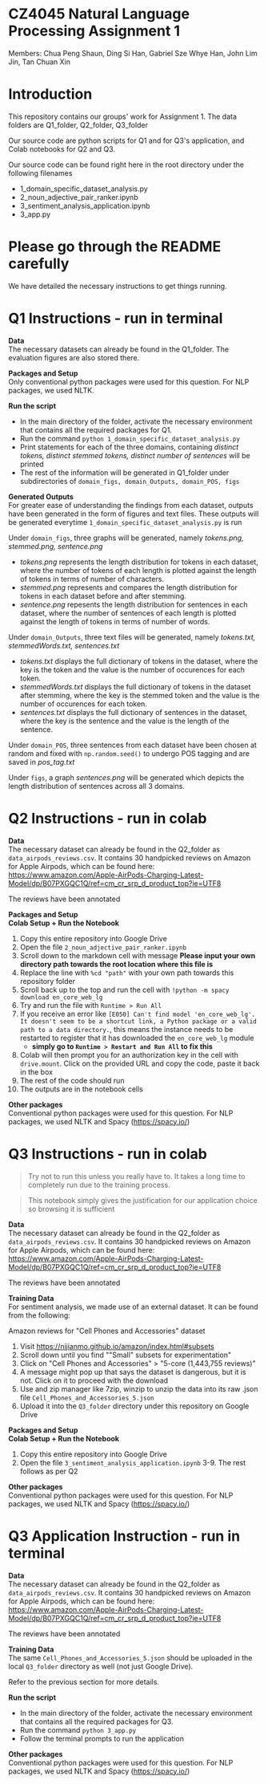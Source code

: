 # CZ4045 Natural Language Processing Assignment 1
Members: Chua Peng Shaun, Ding Si Han, Gabriel Sze Whye Han, John Lim Jin, Tan Chuan Xin

# Introduction
This repository contains our groups' work for Assignment 1. The data folders are Q1_folder, Q2_folder, Q3_folder

Our source code are python scripts for Q1 and for Q3's application, and Colab notebooks for Q2 and Q3.

Our source code can be found right here in the root directory under the following filenames
* 1_domain_specific_dataset_analysis.py
* 2_noun_adjective_pair_ranker.ipynb
* 3_sentiment_analysis_application.ipynb
* 3_app.py

# Please go through the README carefully
We have detailed the necessary instructions to get things running. 

# Q1 Instructions - run in terminal
<b>Data</b><br>
The necessary datasets can already be found in the Q1_folder. The evaluation figures are also stored there. 

<b>Packages and Setup</b><br>
Only conventional python packages were used for this question. For NLP packages, we used NLTK.

<b>Run the script</b><br>
* In the main directory of the folder, activate the necessary environment that contains all the required packages for Q1. 
* Run the command `python 1_domain_specific_dataset_analysis.py` 
* Print statements for each of the three domains, containing <i>distinct tokens, distinct stemmed tokens, distinct number of sentences</i> will be printed
* The rest of the information will be generated in Q1_folder under subdirectories of `domain_figs, domain_Outputs, domain_POS, figs`

<b>Generated Outputs</b><br>
For greater ease of understanding the findings from each dataset, outputs have been generated in the form of figures and text files. These outputs will be generated everytime `1_domain_specific_dataset_analysis.py` is run

Under `domain_figs`, three graphs will be generated, namely <i>tokens.png, stemmed.png, sentence.png</i> 
* <i>tokens.png</i> represents the length distribution for tokens in each dataset, where the number of tokens of each length is plotted against the length of tokens in terms of number of characters.
* <i>stemmed.png</i> represents and compares the length distribution for tokens in each dataset before and after stemming.
* <i>sentence.png</i> repesents the length distribution for sentences in each dataset, where the number of sentences of each length is plotted against the length of tokens in terms of number of words.

Under `domain_Outputs`, three text files will be generated, namely <i>tokens.txt, stemmedWords.txt, sentences.txt</i> 
* <i>tokens.txt</i> displays the full dictionary of tokens in the dataset, where the key is the token and the value is the number of occurences for each token.
* <i>stemmedWords.txt</i> displays the full dictionary of tokens in the dataset after stemming, where the key is the stemmed token and the value is the number of occurences for each token.
* <i>sentences.txt</i> displays the full dictionary of sentences in the dataset, where the key is the sentence and the value is the length of the sentence.

Under `domain_POS`, three sentences from each dataset have been chosen at random and fixed with `np.random.seed()` to undergo POS tagging and are saved in <i>pos_tag.txt</i>

Under `figs`, a graph <i>sentences.png</i> will be generated which depicts the length distribution of sentences across all 3 domains.

# Q2 Instructions - run in colab
<b>Data</b><br>
The necessary dataset can already be found in the Q2_folder as `data_airpods_reviews.csv`. It contains 30 handpicked reviews on Amazon for Apple Airpods, which can be found here: https://www.amazon.com/Apple-AirPods-Charging-Latest-Model/dp/B07PXGQC1Q/ref=cm_cr_srp_d_product_top?ie=UTF8

The reviews have been annotated 

<b>Packages and Setup</b><br>
<b>Colab Setup + Run the Notebook</b>
1. Copy this entire repository into Google Drive
2. Open the file `2_noun_adjective_pair_ranker.ipynb`
3. Scroll down to the markdown cell with message **Please input your own directory path towards the root location where this file is**
4. Replace the line with `%cd "path"` with your own path towards this repository folder 
5. Scroll back up to the top and run the cell with `!python -m spacy download en_core_web_lg`
6. Try and run the file with `Runtime > Run All`
7. If you receive an error like `[E050] Can't find model 'en_core_web_lg'. It doesn't seem to be a shortcut link, a Python package or a valid path to a data directory.`, this means the instance needs to be restarted to register that it has downloaded the `en_core_web_lg` module
    * <b>simply go to `Runtime > Restart and Run All` to fix this</b>
7. Colab will then prompt you for an authorization key in the cell with `drive.mount`. Click on the provided URL and copy the code, paste it back in the box
8. The rest of the code should run 
9. The outputs are in the notebook cells

<b>Other packages</b><br>
Conventional python packages were used for this question. For NLP packages, we used NLTK and Spacy (https://spacy.io/)



# Q3 Instructions - run in colab
> Try not to run this unless you really have to. It takes a long time to completely run due to the training process. 

> This notebook simply gives the justification for our application choice so browsing it is sufficient

<b>Data</b><br>
The necessary dataset can already be found in the Q2_folder as `data_airpods_reviews.csv`. It contains 30 handpicked reviews on Amazon for Apple Airpods, which can be found here: https://www.amazon.com/Apple-AirPods-Charging-Latest-Model/dp/B07PXGQC1Q/ref=cm_cr_srp_d_product_top?ie=UTF8

The reviews have been annotated 

<b>Training Data</b><br>
For sentiment analysis, we made use of an external dataset. It can be found from the following:

Amazon reviews for "Cell Phones and Accessories" dataset
1. Visit https://nijianmo.github.io/amazon/index.html#subsets
2. Scroll down until you find ""Small" subsets for experimentation"
3. Click on "Cell Phones and Accessories"  >  "5-core (1,443,755 reviews)"
4. A message might pop up that says the dataset is dangerous, but it is not. Click on it to proceed with the download
5. Use and zip manager like 7zip, winzip to unzip the data into its raw .json file `Cell_Phones_and_Accessories_5.json`
6. Upload it into the `Q3_folder` directory under this repository on Google Drive


<b>Packages and Setup</b><br>
<b>Colab Setup + Run the Notebook</b>
1. Copy this entire repository into Google Drive
2. Open the file `3_sentiment_analysis_application.ipynb`
3-9. The rest follows as per Q2

<b>Other packages</b><br>
Conventional python packages were used for this question. For NLP packages, we used NLTK and Spacy (https://spacy.io/)




# Q3 Application Instruction - run in terminal
<b>Data</b><br>
The necessary dataset can already be found in the Q2_folder as `data_airpods_reviews.csv`. It contains 30 handpicked reviews on Amazon for Apple Airpods, which can be found here: https://www.amazon.com/Apple-AirPods-Charging-Latest-Model/dp/B07PXGQC1Q/ref=cm_cr_srp_d_product_top?ie=UTF8

The reviews have been annotated 

<b>Training Data</b><br>
The same `Cell_Phones_and_Accessories_5.json` should be uploaded in the local `Q3_folder` directory as well (not just Google Drive).

Refer to the previous section for more details.

<b>Run the script</b><br>
* In the main directory of the folder, activate the necessary environment that contains all the required packages for Q3. 
* Run the command `python 3_app.py` 
* Follow the terminal prompts to run the application 


<b>Other packages</b><br>
Conventional python packages were used for this question. For NLP packages, we used NLTK and Spacy (https://spacy.io/)
